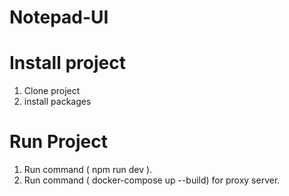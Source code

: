 # Notepad-UI

# Install project

1. Clone project
2. install packages

# Run Project

1. Run command ( npm run dev ).
2. Run command ( docker-compose up --build) for proxy server.

